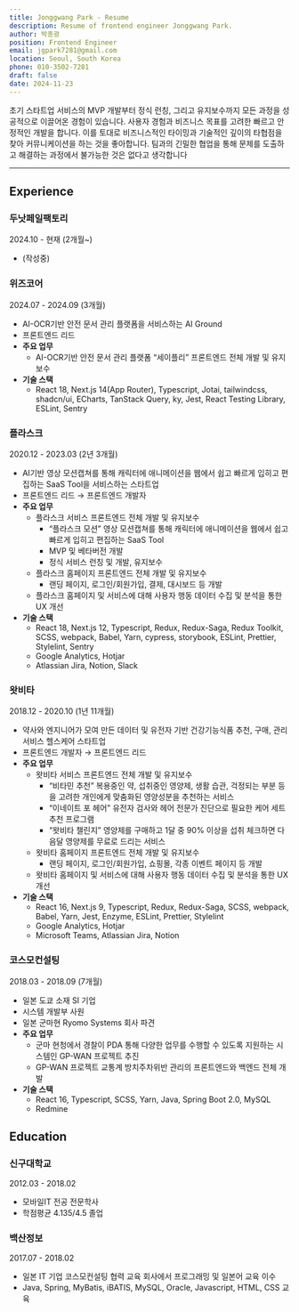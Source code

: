 ```yaml
---
title: Jonggwang Park - Resume
description: Resume of frontend engineer Jonggwang Park.
author: 박종광
position: Frontend Engineer
email: jgpark7281@gmail.com
location: Seoul, South Korea
phone: 010-3502-7281
draft: false
date: 2024-11-23
---
```


초기 스타트업 서비스의 MVP 개발부터 정식 런칭, 그리고 유지보수까지 모든 과정을 성공적으로 이끌어온 경험이 있습니다.
사용자 경험과 비즈니스 목표를 고려한 빠르고 안정적인 개발을 합니다.
이를 토대로 비즈니스적인 타이밍과 기술적인 깊이의 타협점을 찾아 커뮤니케이션을 하는 것을 좋아합니다.
팀과의 긴밀한 협업을 통해 문제를 도출하고 해결하는 과정에서 불가능한 것은 없다고 생각합니다

---

## Experience

### 두낫페일팩토리

2024.10 - 현재 (2개월~)

- (작성중)

### 위즈코어

2024.07 - 2024.09 (3개월)

- AI-OCR기반 안전 문서 관리 플랫폼을 서비스하는 AI Ground
- 프론트엔드 리드
- **주요 업무**
  - AI-OCR기반 안전 문서 관리 플랫폼 “세이플리” 프론트엔드 전체 개발 및 유지보수
- **기술 스택**
  - React 18, Next.js 14(App Router), Typescript, Jotai, tailwindcss, shadcn/ui, ECharts, TanStack Query, ky, Jest, React Testing Library, ESLint, Sentry

### 플라스크

2020.12 - 2023.03 (2년 3개월)

- AI기반 영상 모션캡쳐를 통해 캐릭터에 애니메이션을 웹에서 쉽고 빠르게 입히고 편집하는 SaaS Tool을 서비스하는 스타트업
- 프론트엔드 리드 → 프론트엔드 개발자
- **주요 업무**
  - 플라스크 서비스 프론트엔드 전체 개발 및 유지보수
    - “플라스크 모션” 영상 모션캡쳐를 통해 캐릭터에 애니메이션을 웹에서 쉽고 빠르게 입히고 편집하는 SaaS Tool
    - MVP 및 베타버전 개발
    - 정식 서비스 런칭 및 개발, 유지보수
  - 플라스크 홈페이지 프론트엔드 전체 개발 및 유지보수
    - 랜딩 페이지, 로그인/회원가입, 결제, 대시보드 등 개발
  - 플라스크 홈페이지 및 서비스에 대해 사용자 행동 데이터 수집 및 분석을 통한 UX 개선
- **기술 스택**
  - React 18, Next.js 12, Typescript, Redux, Redux-Saga, Redux Toolkit, SCSS, webpack, Babel, Yarn, cypress, storybook, ESLint, Prettier, Stylelint, Sentry
  - Google Analytics, Hotjar
  - Atlassian Jira, Notion, Slack

### 왓비타

2018.12 - 2020.10 (1년 11개월)

- 약사와 엔지니어가 모여 만든 데이터 및 유전자 기반 건강기능식품 추천, 구매, 관리서비스 헬스케어 스타트업
- 프론트엔드 개발자 → 프론트엔드 리드
- **주요 업무**
  - 왓비타 서비스 프론트엔드 전체 개발 및 유지보수
    - “비타민 추천” 복용중인 약,  섭취중인 영양제, 생활 습관, 걱정되는 부분 등을 고려한 개인에게 맞춤화된 영양성분을 추천하는 서비스
    - “이네이트 포 헤어” 유전자 검사와 헤어 전문가 진단으로 필요한 케어 세트 추천 프로그램
    - “왓비타 챌린지” 영양제를 구매하고 1달 중 90% 이상을 섭취 체크하면 다음달 영양제를 무료로 드리는 서비스
  - 왓비타 홈페이지 프론트엔드 전체 개발 및 유지보수
    - 랜딩 페이지, 로그인/회원가입, 쇼핑몰, 각종 이벤트 페이지 등 개발
  - 왓비타 홈페이지 및 서비스에 대해 사용자 행동 데이터 수집 및 분석을 통한 UX 개선
- **기술 스택**
  - React 16, Next.js 9, Typescript, Redux, Redux-Saga, SCSS, webpack, Babel, Yarn, Jest, Enzyme, ESLint, Prettier, Stylelint
  - Google Analytics, Hotjar
  - Microsoft Teams, Atlassian Jira, Notion

### 코스모컨설팅

2018.03 - 2018.09 (7개월)

- 일본 도쿄 소재 SI 기업
- 시스템 개발부 사원
- 일본 군마현 Ryomo Systems 회사 파견
- **주요 업무**
  - 군마 현청에서 경찰이 PDA 통해 다양한 업무를 수행할 수 있도록 지원하는 시스템인 GP-WAN 프로젝트 추진
  - GP-WAN 프로젝트 교통계 방치주차위반 관리의 프론트엔드와 백엔드 전체 개발
- **기술 스택**
  - React 16, Typescript, SCSS, Yarn, Java, Spring Boot 2.0, MySQL
  - Redmine

## Education

### 신구대학교

2012.03 - 2018.02

- 모바일IT 전공 전문학사
- 학점평균 4.135/4.5 졸업

### 백산정보

2017.07 - 2018.02

- 일본 IT 기업 코스모컨설팅 협력 교육 회사에서 프로그래밍 및 일본어 교육 이수
- Java, Spring, MyBatis, iBATIS, MySQL, Oracle, Javascript, HTML, CSS 교육
